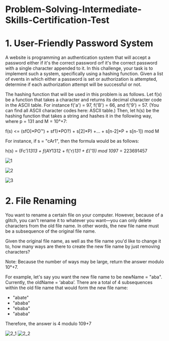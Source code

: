 # Problem-Solving-Intermediate-Skills-Certification-Test

# 1. User-Friendly Password System
A website is programming an authentication system that will accept a password either if it's the correct password orf it's the correct password with a single character appended to it. In this challenge, your task is to implement such a system, specifically using a hashing function. Given a list of events in which either a password is set or authorization is attempted, determine if each authorization attempt will be successful or not.

The hashing function that will be used in this problem is as follows. Let f(x) be a function that takes a character and returns its decimal character code in the ASCII table. For instance f('a') = 97, f('B') = 66, and f('9') = 57. (You can find all ASCII character codes here: ASCII table.) Then, let h(s) be the hashing function that takes a string and hashes it in the following way, where p = 131 and M = 10°+7:

f(s) <= (sfO]*PO™) + sf1}*PO?) + s[2]*P) +... + s[n-2]*P + s[n-1]) mod M

For instance, if s = "cAr1", then the formula would be as follows:

h(s) = (Fc’)*1313 + f(AY*1312 + f('r)*131 + £('1)) mod 109*7 = 223691457

![1](https://user-images.githubusercontent.com/20350374/147369844-a3e1d2f6-f2c5-44f1-acff-687543479fd2.png)

![2](https://user-images.githubusercontent.com/20350374/147369848-4448a73b-bc3f-4a6a-84d2-fd6d17164cbc.png)

![3](https://user-images.githubusercontent.com/20350374/147369853-853eead1-907f-43d5-bb33-c9fd8b2b0e47.png)

# 2. File Renaming
You want to rename a certain file on your computer. However, because of a glitch, you can't rename it to whatever you want—you can only delete characters from the old file name. In other words, the new file name must be a subsequence of the original file name.

Given the original file name, as well as the file name you'd like to change it to, how many ways are there to create the new file name by just removing characters?

Note: Because the number of ways may be large, return the answer modulo 10°+7.

For example, let's say you want the new file name to be newName = "aba". Currently, the oldName = ‘ababa’. There are a total of 4 subsequences within the old file name that would form the new file name:

+ "abate"
+ "ababa"
+ "ebaba"
+ "ababa"

Therefore, the answer is 4 modulo 109+7

![2_1](https://user-images.githubusercontent.com/20350374/147369859-cfe9d5a7-6044-4c62-94a3-3b0723a1985a.png)
![2_2](https://user-images.githubusercontent.com/20350374/147369863-7b778ea4-75ac-4df9-8b69-62bf7b47743c.png)


